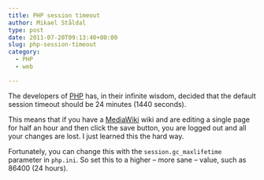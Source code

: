 ```yaml
---
title: PHP session timeout
author: Mikael Ståldal
type: post
date: 2011-07-20T09:13:40+00:00
slug: php-session-timeout
category:
  - PHP
  - web

---
```

The developers of [PHP][1] has, in their infinite wisdom, decided that the default session timeout should be 24 minutes (1440 seconds).

This means that if you have a [MediaWiki][2] wiki and are editing a single page for half an hour and then click the save button, you are logged out and all your changes are lost. I just learned this the hard way.

Fortunately, you can change this with the `session.gc_maxlifetime` parameter in `php.ini`. So set this to a higher &#8211; more sane &#8211; value, such as 86400 (24 hours).

 [1]: http://www.php.net/
 [2]: http://www.mediawiki.org/
